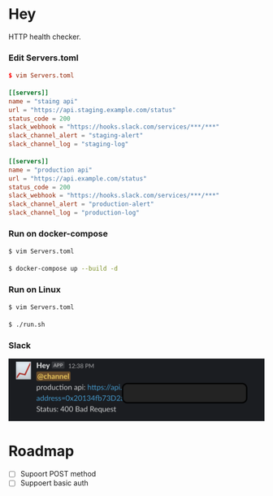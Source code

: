 # Hey

HTTP health checker.

### Edit Servers.toml
```toml
$ vim Servers.toml

[[servers]]
name = "staing api"
url = "https://api.staging.example.com/status"
status_code = 200
slack_webhook = "https://hooks.slack.com/services/***/***"
slack_channel_alert = "staging-alert"
slack_channel_log = "staging-log"

[[servers]]
name = "production api"
url = "https://api.example.com/status"
status_code = 200
slack_webhook = "https://hooks.slack.com/services/***/***"
slack_channel_alert = "production-alert"
slack_channel_log = "production-log"
```

### Run on docker-compose
```sh
$ vim Servers.toml

$ docker-compose up --build -d
```

### Run on Linux
```sh
$ vim Servers.toml

$ ./run.sh
```

### Slack

![Hey](https://raw.githubusercontent.com/dongri/images/master/hey-alert.png)


# Roadmap
- [ ] Supoort POST method
- [ ] Suppoert basic auth
